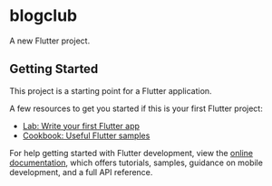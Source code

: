 # blogclub

A new Flutter project.

## Getting Started

This project is a starting point for a Flutter application.

A few resources to get you started if this is your first Flutter project:

- [Lab: Write your first Flutter app](https://docs.flutter.dev/get-started/codelab)
- [Cookbook: Useful Flutter samples](https://docs.flutter.dev/cookbook)

For help getting started with Flutter development, view the
[online documentation](https://docs.flutter.dev/), which offers tutorials,
samples, guidance on mobile development, and a full API reference.


<!-- 

git init
git add README.md
git commit -m "first commit"
git branch -M main
git remote add origin https://github.com/arashrezvani/FlutterBlogClub.git
git push -u origin main

git status

git add .
git commit -m "add fist comment"
git push -u origin main



هر وقت در عكس فونتي چيزي اضافه كرديم به صفحه اسست چون جنريتور داره بايد خط كد زير را بزنيم تا بياره
dart run build_runner build

-->
